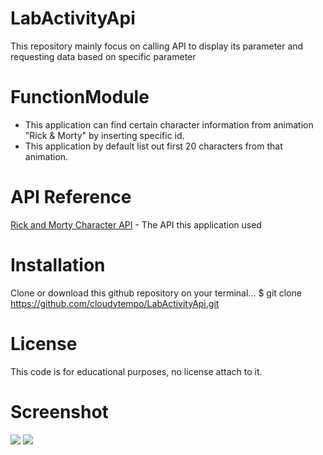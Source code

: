 # LabActivityApi
This repository mainly focus on calling API to display its parameter and requesting data based on specific parameter 
# FunctionModule
* This application can find certain character information from animation "Rick & Morty" by inserting specific id.
* This application by default list out first 20 characters from that animation. 
# API Reference
[Rick and Morty Character API](https://rickandmortyapi.com/api/character) - The API this application used
# Installation
Clone or download this github repository on your terminal...
$ git clone https://github.com/cloudytempo/LabActivityApi.git
# License
This code is for educational purposes, no license attach to it.
# Screenshot
![](SSOne.png)
![](SSTwo.png)
